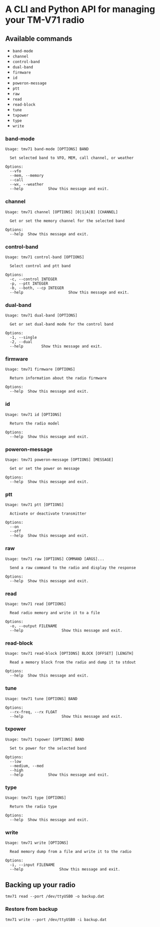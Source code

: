 # A CLI and Python API for managing your TM-V71 radio

## Available commands

- `band-mode`
- `channel`
- `control-band`
- `dual-band`
- `firmware`
- `id`
- `poweron-message`
- `ptt`
- `raw`
- `read`
- `read-block`
- `tune`
- `txpower`
- `type`
- `write`

<!-- start command docs -->
### band-mode

```
Usage: tmv71 band-mode [OPTIONS] BAND

  Set selected band to VFO, MEM, call channel, or weather

Options:
  --vfo
  --mem, --memory
  --call
  --wx, --weather
  --help           Show this message and exit.
```

### channel

```
Usage: tmv71 channel [OPTIONS] [0|1|A|B] [CHANNEL]

  Get or set the memory channel for the selected band

Options:
  --help  Show this message and exit.
```

### control-band

```
Usage: tmv71 control-band [OPTIONS]

  Select control and ptt band

Options:
  -c, --control INTEGER
  -p, --ptt INTEGER
  -b, --both, --cp INTEGER
  --help                    Show this message and exit.
```

### dual-band

```
Usage: tmv71 dual-band [OPTIONS]

  Get or set dual-band mode for the control band

Options:
  -1, --single
  -2, --dual
  --help        Show this message and exit.
```

### firmware

```
Usage: tmv71 firmware [OPTIONS]

  Return information about the radio firmware

Options:
  --help  Show this message and exit.
```

### id

```
Usage: tmv71 id [OPTIONS]

  Return the radio model

Options:
  --help  Show this message and exit.
```

### poweron-message

```
Usage: tmv71 poweron-message [OPTIONS] [MESSAGE]

  Get or set the power on message

Options:
  --help  Show this message and exit.
```

### ptt

```
Usage: tmv71 ptt [OPTIONS]

  Activate or deactivate transmitter

Options:
  --on
  --off
  --help  Show this message and exit.
```

### raw

```
Usage: tmv71 raw [OPTIONS] COMMAND [ARGS]...

  Send a raw command to the radio and display the response

Options:
  --help  Show this message and exit.
```

### read

```
Usage: tmv71 read [OPTIONS]

  Read radio memory and write it to a file

Options:
  -o, --output FILENAME
  --help                 Show this message and exit.
```

### read-block

```
Usage: tmv71 read-block [OPTIONS] BLOCK [OFFSET] [LENGTH]

  Read a memory block from the radio and dump it to stdout

Options:
  --help  Show this message and exit.
```

### tune

```
Usage: tmv71 tune [OPTIONS] BAND

Options:
  --rx-freq, --rx FLOAT
  --help                 Show this message and exit.
```

### txpower

```
Usage: tmv71 txpower [OPTIONS] BAND

  Set tx power for the selected band

Options:
  --low
  --medium, --med
  --high
  --help           Show this message and exit.
```

### type

```
Usage: tmv71 type [OPTIONS]

  Return the radio type

Options:
  --help  Show this message and exit.
```

### write

```
Usage: tmv71 write [OPTIONS]

  Read memory dump from a file and write it to the radio

Options:
  -i, --input FILENAME
  --help                Show this message and exit.
```

<!-- end command docs -->

## Backing up your radio

```
tmv71 read --port /dev/ttyUSB0 -o backup.dat
```

### Restore from backup

```
tmv71 write --port /dev/ttyUSB0 -i backup.dat
```
